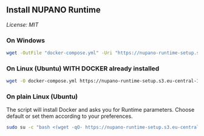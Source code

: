 ## Install NUPANO Runtime 
*License: MIT*

### On Windows
```sh
wget -OutFile "docker-compose.yml" -Uri "https://nupano-runtime-setup.s3.eu-central-1.amazonaws.com/docker-compose.yml" | docker compose up -d
```

### On Linux (Ubuntu) WITH DOCKER already installed
```sh
wget -O docker-compose.yml https://nupano-runtime-setup.s3.eu-central-1.amazonaws.com/docker-compose.yml | docker compose up -d
```

### On plain Linux (Ubuntu)
The script will install Docker and asks you for Runtime parameters. Choose default or set them according to your preferences.
```sh
sudo su -c "bash <(wget -qO- https://nupano-runtime-setup.s3.eu-central-1.amazonaws.com/install.sh) latest" root
```
